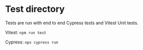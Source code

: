 # Test directory

Tests are run with end to end Cypress tests and Vitest Unit tests.

Vitest: `npm run test`

Cypress: `npx cypress run`